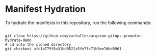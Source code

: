 
# Manifest Hydration

To hydrate the manifests in this repository, run the following commands:

```shell

git clone https://github.com/zachaller/argocon-gitops-promoter-hydrate-demo
# cd into the cloned directory
git checkout afc1b779f0a31bd8522a5fe7fc71b9ee7dbd6961
```